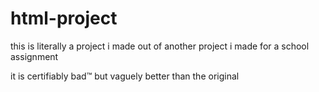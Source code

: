 # html-project

this is literally a project i made out of another project i made for a school assignment

it is certifiably bad™ but vaguely better than the original
